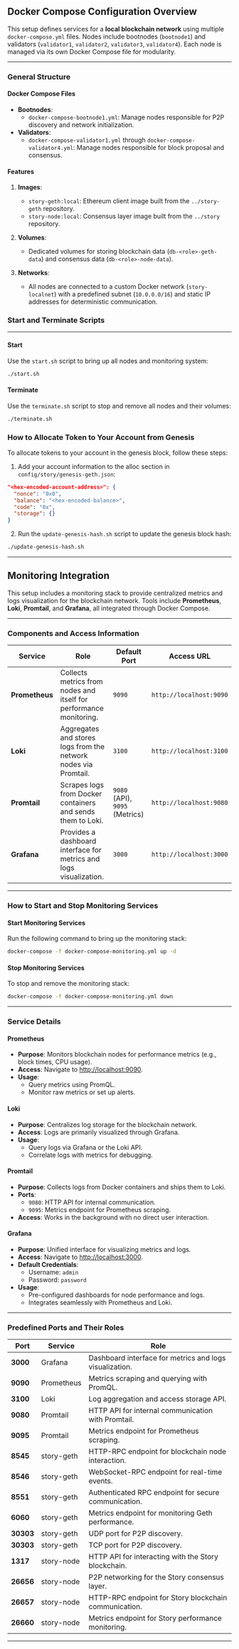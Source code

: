 ## **Docker Compose Configuration Overview**

This setup defines services for a **local blockchain network** using multiple
`docker-compose.yml` files. Nodes include bootnodes (`bootnode1`) and validators
(`validator1`, `validator2`, `validator3`, `validator4`). Each node is managed
via its own Docker Compose file for modularity.

---

### **General Structure**

#### **Docker Compose Files**

- **Bootnodes**:
  - `docker-compose-bootnode1.yml`: Manage nodes responsible for P2P discovery
    and network initialization.
- **Validators**:
  - `docker-compose-validator1.yml` through `docker-compose-validator4.yml`:
    Manage nodes responsible for block proposal and consensus.

#### **Features**

1. **Images**:

   - `story-geth:local`: Ethereum client image built from the `../story-geth`
     repository.
   - `story-node:local`: Consensus layer image built from the `../story`
     repository.

2. **Volumes**:

   - Dedicated volumes for storing blockchain data (`db-<role>-geth-data`) and
     consensus data (`db-<role>-node-data`).

3. **Networks**:
   - All nodes are connected to a custom Docker network (`story-localnet`) with
     a predefined subnet (`10.0.0.0/16`) and static IP addresses for
     deterministic communication.

### **Start and Terminate Scripts**

---

#### **Start**

Use the `start.sh` script to bring up all nodes and monitoring system:

```bash
./start.sh
```

#### **Terminate**

Use the `terminate.sh` script to stop and remove all nodes and their volumes:

```bash
./terminate.sh
```

### How to Allocate Token to Your Account from Genesis

To allocate tokens to your account in the genesis block, follow these steps:

1.	Add your account information to the alloc section in `config/story/genesis-geth.json`:

```json
"<hex-encoded-account-address>": {
  "nonce": "0x0",
  "balance": "<hex-encoded-balance>",
  "code": "0x",
  "storage": {}
}
```

2.	Run the `update-genesis-hash.sh` script to update the genesis block hash:

```bash
./update-genesis-hash.sh
```

---

## **Monitoring Integration**

This setup includes a monitoring stack to provide centralized metrics and logs
visualization for the blockchain network. Tools include **Prometheus**,
**Loki**, **Promtail**, and **Grafana**, all integrated through Docker Compose.

---

### **Components and Access Information**

| **Service**    | **Role**                                                           | **Default Port**               | **Access URL**          |
| -------------- | ------------------------------------------------------------------ | ------------------------------ | ----------------------- |
| **Prometheus** | Collects metrics from nodes and itself for performance monitoring. | `9090`                         | `http://localhost:9090` |
| **Loki**       | Aggregates and stores logs from the network nodes via Promtail.    | `3100`                         | `http://localhost:3100` |
| **Promtail**   | Scrapes logs from Docker containers and sends them to Loki.        | `9080` (API), `9095` (Metrics) | `http://localhost:9080` |
| **Grafana**    | Provides a dashboard interface for metrics and logs visualization. | `3000`                         | `http://localhost:3000` |

---

### **How to Start and Stop Monitoring Services**

#### **Start Monitoring Services**

Run the following command to bring up the monitoring stack:

```bash
docker-compose -f docker-compose-monitoring.yml up -d
```

#### **Stop Monitoring Services**

To stop and remove the monitoring stack:

```bash
docker-compose -f docker-compose-monitoring.yml down
```

---

### **Service Details**

#### **Prometheus**

- **Purpose**: Monitors blockchain nodes for performance metrics (e.g., block
  times, CPU usage).
- **Access**: Navigate to [http://localhost:9090](http://localhost:9090).
- **Usage**:
  - Query metrics using PromQL.
  - Monitor raw metrics or set up alerts.

#### **Loki**

- **Purpose**: Centralizes log storage for the blockchain network.
- **Access**: Logs are primarily visualized through Grafana.
- **Usage**:
  - Query logs via Grafana or the Loki API.
  - Correlate logs with metrics for debugging.

#### **Promtail**

- **Purpose**: Collects logs from Docker containers and ships them to Loki.
- **Ports**:
  - `9080`: HTTP API for internal communication.
  - `9095`: Metrics endpoint for Prometheus scraping.
- **Access**: Works in the background with no direct user interaction.

#### **Grafana**

- **Purpose**: Unified interface for visualizing metrics and logs.
- **Access**: Navigate to [http://localhost:3000](http://localhost:3000).
- **Default Credentials**:
  - Username: `admin`
  - Password: `password`
- **Usage**:
  - Pre-configured dashboards for node performance and logs.
  - Integrates seamlessly with Prometheus and Loki.

---

### **Predefined Ports and Their Roles**

| **Port**  | **Service** | **Role**                                                |
| --------- | ----------- | ------------------------------------------------------- |
| **3000**  | Grafana     | Dashboard interface for metrics and logs visualization. |
| **9090**  | Prometheus  | Metrics scraping and querying with PromQL.              |
| **3100**  | Loki        | Log aggregation and access storage API.                 |
| **9080**  | Promtail    | HTTP API for internal communication with Promtail.      |
| **9095**  | Promtail    | Metrics endpoint for Prometheus scraping.               |
| **8545**  | story-geth  | HTTP-RPC endpoint for blockchain node interaction.      |
| **8546**  | story-geth  | WebSocket-RPC endpoint for real-time events.            |
| **8551**  | story-geth  | Authenticated RPC endpoint for secure communication.    |
| **6060**  | story-geth  | Metrics endpoint for monitoring Geth performance.       |
| **30303** | story-geth  | UDP port for P2P discovery.                             |
| **30303** | story-geth  | TCP port for P2P discovery.                             |
| **1317**  | story-node  | HTTP API for interacting with the Story blockchain.     |
| **26656** | story-node  | P2P networking for the Story consensus layer.           |
| **26657** | story-node  | HTTP-RPC endpoint for Story blockchain communication.   |
| **26660** | story-node  | Metrics endpoint for Story performance monitoring.      |

---
